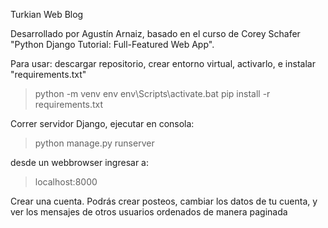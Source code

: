 Turkian Web Blog

Desarrollado por Agustín Arnaiz,
basado en el curso de Corey Schafer "Python Django Tutorial: Full-Featured Web App".

Para usar:
descargar repositorio, crear entorno virtual, activarlo, e instalar "requirements.txt"

> python -m venv env
> env\Scripts\activate.bat
> pip install -r requirements.txt

Correr servidor Django, ejecutar en consola:

> python manage.py runserver

desde un webbrowser ingresar a:

> localhost:8000

Crear una cuenta. Podrás crear posteos, cambiar los datos de tu cuenta, y ver los mensajes de otros usuarios ordenados de manera paginada
